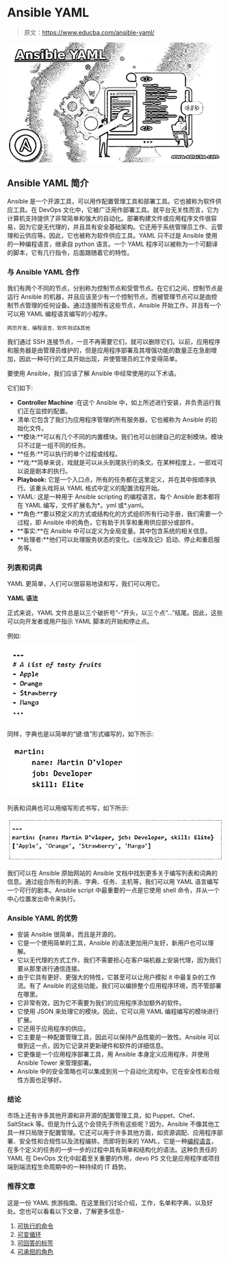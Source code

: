 # Ansible YAML

> 原文：<https://www.educba.com/ansible-yaml/>

![Ansible YAML](img/66acb4b4ea37ffd5a8155a88d8d572e4.png)



## Ansible YAML 简介

Ansible 是一个开源工具，可以用作配置管理工具和部署工具。它也被称为软件供应工具。在 DevOps 文化中，它被广泛用作部署工具。就平台无关性而言，它为计算机支持提供了非常简单和强大的自动化。部署构建文件或应用程序文件很容易，因为它是无代理的，并且具有安全基础架构。它还用于系统管理员工作、云管理和云供应等。因此，它也被称为软件供应工具。YAML 只不过是 Ansible 使用的一种编程语言，继承自 python 语言。一个 YAML 程序可以被称为一个可翻译的脚本，它有几行指令，后面跟随着它的特性。

### 与 Ansible YAML 合作

我们有两个不同的节点，分别称为控制节点和受管节点。在它们之间，控制节点是运行 Ansible 的机器，并且应该至少有一个控制节点，而被管理节点可以是由控制节点管理的任何设备。通过连接所有这些节点，Ansible 开始工作，并且有一个可以用 YAML 编程语言编写的小程序。

<small>网页开发、编程语言、软件测试&其他</small>

我们通过 SSH 连接节点，一旦不再需要它们，就可以删除它们。以前，应用程序和服务器是由管理员维护的，但是应用程序部署及其增强功能的数量正在急剧增加，因此一种可行的工具开始出现，并使管理员的工作变得简单。

要使用 Ansible，我们应该了解 Ansible 中经常使用的以下术语。

它们如下:

*   **Controller Machine** :在这个 Ansible 中，如上所述进行安装，并负责运行我们正在监控的配置。
*   清单:它包含了我们为应用程序管理的所有服务器，它也被称为 Ansible 的初始化文件。
*   **模块:**可以有几个不同的内置模块。我们也可以创建自己的定制模块。模块只不过是一组不同的任务。
*   **任务:**可以执行的单个过程或线程。
*   **戏:**简单来说，戏就是可以从头到尾执行的条文。在某种程度上，一部戏可以说是剧本的执行。
*   **Playbook:** 它是一个入口点，所有的任务都在这里定义，并在其中按顺序执行。该重头戏将从 YAML 格式中定义的配置流程开始。
*   YAML: 这是一种用于 Ansible scripting 的编程语言。每个 Ansible 剧本都将在 YAML 编写，文件扩展名为*。yml 或*.yaml。
*   **角色:**要以预定义的方式或结构化的方式组织所有行动手册，我们需要一个过程，即 Ansible 中的角色，它有助于共享和重用供应部分或部件。
*   **事实:**在 Ansible 中可以定义为全局变量。其中包含系统的相关信息。
*   **处理者:**他们可以处理服务状态的变化。《出埃及记》启动、停止和重启服务等。

### 列表和词典

YAML 更简单，人们可以很容易地读和写，我们可以用它。

**YAML 语法**

正式来说，YAML 文件总是以三个破折号“-”开头，以三个点“…”结尾。因此，这些可以向开发者或用户指示 YAML 脚本的开始和停止点。

例如:

![ansible YAML 1](img/e4f4ae1dfcfd3d4513197d0b853a352e.png)



同样，字典也是以简单的“键:值”形式编写的，如下所示:

![ansible YAML 2](img/8bf28490610de93aa6e4633d5675baec.png)



列表和词典也可以用缩写形式书写，如下所示:

![ansible YAML 3](img/a2f25dfad22d3eeced3919f4804a6352.png)



我们可以在 Ansible 原始网站的 Ansible 文档中找到更多关于编写列表和词典的信息。通过组合所有的列表、字典、任务、主机等，我们可以用 YAML 语言编写一个可行的剧本。Ansible script 中最重要的一点是它使用 shell 命令，并从一个中心位置发出命令来执行。

### Ansible YAML 的优势

*   安装 Ansible 很简单，而且是开源的。
*   它是一个使用简单的工具，Ansible 的语法更加用户友好，新用户也可以理解。
*   它以无代理的方式工作，我们不需要担心在客户端机器上安装代理，因为我们要从那里进行通信连接。
*   由于它具有更好、更强大的特性，它甚至可以让用户模拟 it 中最复杂的工作流。有了 Ansible 的这些功能，我们可以编排整个应用程序环境，而不管部署在哪里。
*   它非常有效，因为它不需要为我们的应用程序添加额外的软件。
*   它使用 JSON 来处理它的模块。因此，它可以用 YAML 编程编写的模块进行扩展。
*   它还用于应用程序的供应。
*   它主要是一种配置管理工具，因此可以保持产品性能的一致性。Ansible 可以做到这一点，因为它记录并更新硬件和软件的详细信息。
*   它更像是一个应用程序部署工具，用 Ansible 本身定义应用程序，并使用 Ansible Tower 来管理部署。
*   Ansible 中的安全策略也可以集成到另一个自动化流程中。它在安全性和合规性方面也足够好。

### 结论

市场上还有许多其他开源和非开源的配置管理工具，如 Puppet、Chef、SaltStack 等。但是为什么这个会领先于所有这些呢？因为，Ansible 不像其他工具一样只局限于配置管理。它还可以用于许多其他方面，如资源调配、应用程序部署、安全性和合规性以及流程编排。而即将到来的 YAML，它是一种[编程语言](https://www.educba.com/what-is-a-programming-language/)，在多个定义的任务的一步一步的过程中具有简单和结构化的语法。这种负责任的 YAML 在 DevOps 文化中起着至关重要的作用，devo PS 文化是应用程序或项目端到端流程生命周期中的一种持续的 IT 趋势。

### 推荐文章

这是一份 YAML 旅游指南。在这里我们讨论介绍，工作，名单和字典，以及好处。您也可以看看以下文章，了解更多信息–

1.  [可执行的命令](https://www.educba.com/ansible-commands/)
2.  [可变循环](https://www.educba.com/ansible-loop/)
3.  [可回答的标签](https://www.educba.com/ansible-tags/)
4.  [可承担的角色](https://www.educba.com/ansible-roles/)





